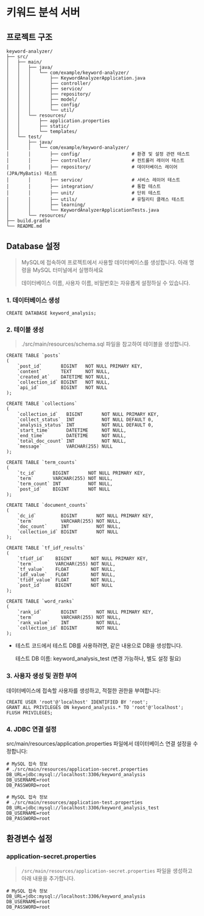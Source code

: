 # 키워드 분석 서버

## 프로젝트 구조

```
keyword-analyzer/
├── src/
│   ├── main/
│   │   ├── java/
│   │   │   └── com/example/keyword-analyzer/
│   │   │       ├── KeywordAnalyzerApplication.java
│   │   │       ├── controller/
│   │   │       ├── service/
│   │   │       ├── repository/
│   │   │       ├── model/
│   │   │       ├── config/
│   │   │       └── util/
│   │   └── resources/
│   │       ├── application.properties
│   │       ├── static/
│   │       └── templates/
│   └── test/
│       ├── java/
│       │   └── com/example/keyword-analyzer/
│       │       ├── config/                   # 환경 및 설정 관련 테스트
│       │       ├── controller/               # 컨트롤러 레이어 테스트
│       │       ├── repository/               # 데이터베이스 레이어(JPA/MyBatis) 테스트
│       │       ├── service/                  # 서비스 레이어 테스트
│       │       ├── integration/              # 통합 테스트
│       │       ├── unit/                     # 단위 테스트
│       │       ├── utils/                    # 유틸리티 클래스 테스트
│       │       ├── learning/
│       │       └── KeywordAnalyzerApplicationTests.java
│       └── resources/
├── build.gradle
└── README.md
```

## Database 설정

> MySQL에 접속하여 프로젝트에서 사용할 데이터베이스를 생성합니다. 아래 명령을 MySQL 터미널에서 실행하세요
>
> 데이터베이스 이름, 사용자 이름, 비밀번호는 자유롭게 설정하실 수 있습니다.

### 1. 데이터베이스 생성

```mysql
CREATE DATABASE keyword_analysis;
```

### 2. 테이블 생성

> ./src/main/resources/schema.sql 파일을 참고하여 테이블을 생성합니다.

```mysql
CREATE TABLE `posts`
(
    `post_id`       BIGINT   NOT NULL PRIMARY KEY,
    `content`       TEXT     NOT NULL,
    `created_at`    DATETIME NOT NULL,
    `collection_id` BIGINT   NOT NULL,
    `api_id`        BIGINT   NOT NULL
);

CREATE TABLE `collections`
(
    `collection_id`   BIGINT       NOT NULL PRIMARY KEY,
    `collect_status`  INT          NOT NULL DEFAULT 0,
    `analysis_status` INT          NOT NULL DEFAULT 0,
    `start_time`      DATETIME     NOT NULL,
    `end_time`        DATETIME     NOT NULL,
    `total_doc_count` INT          NOT NULL,
    `message`         VARCHAR(255) NULL
);

CREATE TABLE `term_counts`
(
    `tc_id`      BIGINT       NOT NULL PRIMARY KEY,
    `term`       VARCHAR(255) NOT NULL,
    `term_count` INT          NOT NULL,
    `post_id`    BIGINT       NOT NULL
);

CREATE TABLE `document_counts`
(
    `dc_id`         BIGINT       NOT NULL PRIMARY KEY,
    `term`          VARCHAR(255) NOT NULL,
    `doc_count`     INT          NOT NULL,
    `collection_id` BIGINT       NOT NULL
);

CREATE TABLE `tf_idf_results`
(
    `tfidf_id`    BIGINT       NOT NULL PRIMARY KEY,
    `term`        VARCHAR(255) NOT NULL,
    `tf_value`    FLOAT        NOT NULL,
    `idf_value`   FLOAT        NOT NULL,
    `tfidf_value` FLOAT        NOT NULL,
    `post_id`     BIGINT       NOT NULL
);

CREATE TABLE `word_ranks`
(
    `rank_id`       BIGINT       NOT NULL PRIMARY KEY,
    `term`          VARCHAR(255) NOT NULL,
    `rank_value`    INT          NOT NULL,
    `collection_id` BIGINT       NOT NULL
);
```

- 테스트 코드에서 테스트 DB를 사용하려면, 같은 내용으로 DB을 생성합니다.

  테스트 DB 이름: keyword_analysis_test (변경 가능하나, 별도 설정 필요)

### 3. 사용자 생성 및 권한 부여

데이터베이스에 접속할 사용자를 생성하고, 적절한 권한을 부여합니다:

```mysql
CREATE USER 'root'@'localhost' IDENTIFIED BY 'root';
GRANT ALL PRIVILEGES ON keyword_analysis.* TO 'root'@'localhost';
FLUSH PRIVILEGES;
```

### 4. JDBC 연결 설정

src/main/resources/application.properties 파일에서 데이터베이스 연결 설정을 수정합니다:

```properties
# MySQL 접속 정보
# ./src/main/resources/application-secret.properties
DB_URL=jdbc:mysql://localhost:3306/keyword_analysis
DB_USERNAME=root
DB_PASSWORD=root
```

```properties
# MySQL 접속 정보
# ./src/main/resources/application-test.properties
DB_URL=jdbc:mysql://localhost:3306/keyword_analysis_test
DB_USERNAME=root
DB_PASSWORD=root
```

## 환경변수 설정

### application-secret.properties

> ```/src/main/resources/application-secret.properties``` 파일을 생성하고 아래 내용을 추가합니다.

```properties
# MySQL 접속 정보
DB_URL=jdbc:mysql://localhost:3306/keyword_analysis
DB_USERNAME=root
DB_PASSWORD=root
```